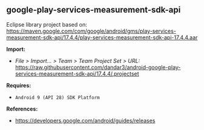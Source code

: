 ## google-play-services-measurement-sdk-api

Eclipse library project based on:<br/>
https://maven.google.com/com/google/android/gms/play-services-measurement-sdk-api/17.4.4/play-services-measurement-sdk-api-17.4.4.aar

**Import:**
- _File > Import... > Team > Team Project Set > URL:_<br/>
  https://raw.githubusercontent.com/dandar3/android-google-play-services-measurement-sdk-api/17.4.4/.projectset

**Requires:**
- `Android 9 (API 28) SDK Platform`

**References:**
- https://developers.google.com/android/guides/releases